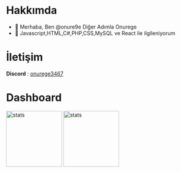 # Hakkımda

- 👋 Merhaba, Ben @onure9e Diğer Adımla Onurege
- 👀 Javascript,HTML,C#,PHP,CSS,MySQL ve React ile ilgileniyorum

# İletişim

**Discord** : [onurege3467](https://discord.com/users/786876136066908190)

#  Dashboard

<img src="https://github-readme-stats.vercel.app/api?username=onure9e&show_icons=true&theme=tokyonight" width="%100" height="150px" alt="stats" />
<img src="https://github-readme-stats.vercel.app/api/top-langs/?username=onure9e&layout=compact&theme=tokyonight" width="%100" height="150px" alt="stats" />
